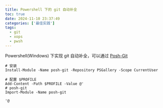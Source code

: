 ```yaml
---
title: Powershell 下的 git 自动补全
toc: true
date: 2024-11-10 23:37:49
categories: ['最佳实践']
tags:
  - git
  - xops
  - pwsh
---
```


Powershell(Windows) 下实现 git 自动补全，可以通过 [Posh-Git](https://github.com/dahlbyk/posh-git)

<!-- more -->

```pwsh
# 安装
Install-Module -Name posh-git -Repository PSGallery -Scope CurrentUser

# 配置 $PROFILE
Add-Content -Path $PROFILE -Value @'
# posh-git
Import-Module -Name posh-git

'@
```
